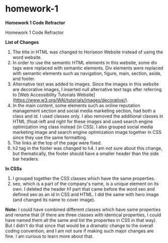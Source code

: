 # homework-1
**Homework 1 Code Refractor**

Homework 1 Code Refractor

**List of Changes**

1. The title in HTML was changed to Horiseon Website instead of using the word website. 
2. In order to use the semantic HTML elements in this website, some div tags were replaced with semantic elements. Div elements were replaced with semantic elements such as navigation, figure, main, section, aside, and footer.
3. Alternative text was added to images. Since the images in this website are decorative images, I inserted null alternative text tags after referring to [Web Accessibility Tutorials Website] (https://www.w3.org/WAI/tutorials/images/decorative/). 
4. In the main content, some elements such as online reputation management section and social media marketing section, had both a class and id. I used classes only. I also removed the additional classes in HTML (float-left and right for these images and used search engine optimization img class instead (in CSS). I also grouped social media marketing image and search engine optimization image together in CSS since they use the same formatting. 
5. The links at the top of the page were fixed. 
6. h2 tag in the footer was changed to h4. I am not sure about this change, but thematically, the footer should have a smaller header than the side bar headers. 

**In CSSs**
1. I grouped together the CSS classes which have the same properties. 
2. seo, which is a part of the company's name, is a unique element on its own. I deleted the header h1 part that came before the word seo and defined seo as an id in CSS and HTML. I did the same with hero image (and changed its name to cover image).

**Note:** I could have combined different classes which have same properties and rename that (if there are three classes with identical properties, I could have named them all the same and list the properties in CSS in that way). But I didn't do that since that would be a dramatic change to the overall coding convention, and I am not sure if making such major changes are fine. I am curious to learn more about that. 
